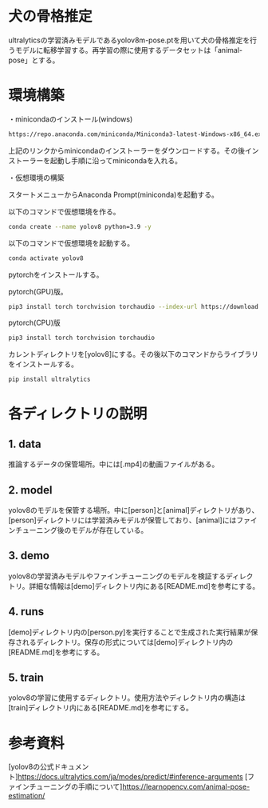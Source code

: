 # 犬の骨格推定

ultralyticsの学習済みモデルであるyolov8m-pose.ptを用いて犬の骨格推定を行うモデルに転移学習する。再学習の際に使用するデータセットは「animal-pose」とする。

# 環境構築

・minicondaのインストール(windows)

```bash
https://repo.anaconda.com/miniconda/Miniconda3-latest-Windows-x86_64.exe
```

上記のリンクからminicondaのインストーラーをダウンロードする。その後インストーラーを起動し手順に沿ってminicondaを入れる。

・仮想環境の構築

スタートメニューからAnaconda Prompt(miniconda)を起動する。

以下のコマンドで仮想環境を作る。

```bash
conda create --name yolov8 python=3.9 -y
```

以下のコマンドで仮想環境を起動する。

```bash
conda activate yolov8
```

pytorchをインストールする。

pytorch(GPU)版。

```bash
pip3 install torch torchvision torchaudio --index-url https://download.pytorch.org/whl/cu118
```

pytorch(CPU)版

```bash
pip3 install torch torchvision torchaudio
```

カレントディレクトリを[yolov8]にする。その後以下のコマンドからライブラリをインストールする。

```bash
pip install ultralytics
```

# 各ディレクトリの説明

## 1. data

推論するデータの保管場所。中には[.mp4]の動画ファイルがある。

## 2. model

yolov8のモデルを保管する場所。中に[person]と[animal]ディレクトリがあり、[person]ディレクトリには学習済みモデルが保管しており、[animal]にはファインチューニング後のモデルが存在している。

## 3. demo

yolov8の学習済みモデルやファインチューニングのモデルを検証するディレクトリ。詳細な情報は[demo]ディレクトリ内にある[README.md]を参考にする。

## 4. runs

[demo]ディレクトリ内の[person.py]を実行することで生成された実行結果が保存されるディレクトリ。保存の形式については[demo]ディレクトリ内の[README.md]を参考にする。

## 5. train

yolov8の学習に使用するディレクトリ。使用方法やディレクトリ内の構造は[train]ディレクトリ内にある[README.md]を参考にする。

# 参考資料
[yolov8の公式ドキュメント]https://docs.ultralytics.com/ja/modes/predict/#inference-arguments
[ファインチューニングの手順について]https://learnopencv.com/animal-pose-estimation/